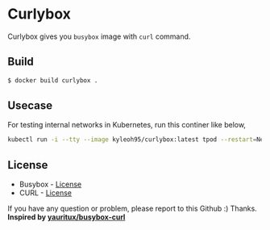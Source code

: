 # Curlybox
Curlybox gives you `busybox` image with `curl` command.

## Build
```bash
$ docker build curlybox .
```

## Usecase
For testing internal networks in Kubernetes, run this continer like below,
```bash
kubectl run -i --tty --image kyleoh95/curlybox:latest tpod --restart=Never --rm
```

## License
* Busybox - [License](https://busybox.net/license.html)
* CURL - [License](https://curl.haxx.se/docs/copyright.html)

If you have any question or problem, please report to this Github :)
Thanks.
<br>
__Inspired by [yauritux/busybox-curl](https://hub.docker.com/r/yauritux/busybox-curl)__
